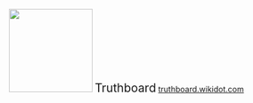 <p align="center">
  <img alt="" src="https://tb.helloos.eu.org/img/truthboard2.svg" width="150px"/>
  <span style="font-size:150%">Truthboard</span>
  <a href="http://truthboard.wikidot.com/">truthboard.wikidot.com</a>
</p>
